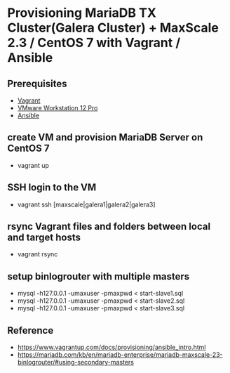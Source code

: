 # Provisioning MariaDB TX Cluster(Galera Cluster) + MaxScale 2.3 / CentOS 7 with Vagrant / Ansible

## Prerequisites

* [Vagrant](https://www.vagrantup.com/downloads.html)
* [VMware Workstation 12 Pro](https://www.vmware.com/products/workstation.html)
* [Ansible](https://www.ansible.com/)

## create VM and provision MariaDB Server on CentOS 7

* vagrant up

## SSH login to the VM

* vagrant ssh [maxscale|galera1|galera2|galera3]

## rsync Vagrant files and folders between local and target hosts

* vagrant rsync

## setup binlogrouter with multiple masters

* mysql -h127.0.0.1 -umaxuser -pmaxpwd < start-slave1.sql
* mysql -h127.0.0.1 -umaxuser -pmaxpwd < start-slave2.sql
* mysql -h127.0.0.1 -umaxuser -pmaxpwd < start-slave3.sql

## Reference
* https://www.vagrantup.com/docs/provisioning/ansible_intro.html
* https://mariadb.com/kb/en/mariadb-enterprise/mariadb-maxscale-23-binlogrouter/#using-secondary-masters
